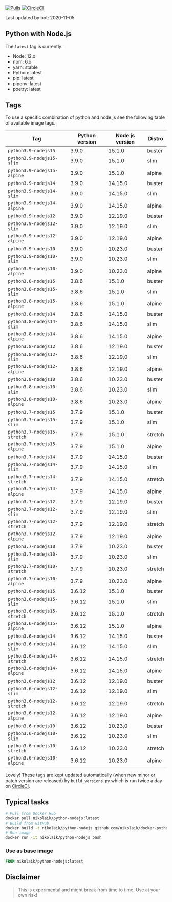 [![Pulls](https://img.shields.io/docker/pulls/nikolaik/python-nodejs.svg?style=flat-square)](https://hub.docker.com/r/nikolaik/python-nodejs/)
[![CircleCI](https://img.shields.io/circleci/project/github/nikolaik/docker-python-nodejs.svg?style=flat-square)](https://circleci.com/gh/nikolaik/docker-python-nodejs)

Last updated by bot: 2020-11-05

## Python with Node.js
The `latest` tag is currently:

- Node: 12.x
- npm: 6.x
- yarn: stable
- Python: latest
- pip: latest
- pipenv: latest
- poetry: latest

## Tags
To use a specific combination of python and node.js see the following table of available image tags.

Tag | Python version | Node.js version | Distro
--- | --- | --- | ---
`python3.9-nodejs15` | 3.9.0 | 15.1.0 | buster
`python3.9-nodejs15-slim` | 3.9.0 | 15.1.0 | slim
`python3.9-nodejs15-alpine` | 3.9.0 | 15.1.0 | alpine
`python3.9-nodejs14` | 3.9.0 | 14.15.0 | buster
`python3.9-nodejs14-slim` | 3.9.0 | 14.15.0 | slim
`python3.9-nodejs14-alpine` | 3.9.0 | 14.15.0 | alpine
`python3.9-nodejs12` | 3.9.0 | 12.19.0 | buster
`python3.9-nodejs12-slim` | 3.9.0 | 12.19.0 | slim
`python3.9-nodejs12-alpine` | 3.9.0 | 12.19.0 | alpine
`python3.9-nodejs10` | 3.9.0 | 10.23.0 | buster
`python3.9-nodejs10-slim` | 3.9.0 | 10.23.0 | slim
`python3.9-nodejs10-alpine` | 3.9.0 | 10.23.0 | alpine
`python3.8-nodejs15` | 3.8.6 | 15.1.0 | buster
`python3.8-nodejs15-slim` | 3.8.6 | 15.1.0 | slim
`python3.8-nodejs15-alpine` | 3.8.6 | 15.1.0 | alpine
`python3.8-nodejs14` | 3.8.6 | 14.15.0 | buster
`python3.8-nodejs14-slim` | 3.8.6 | 14.15.0 | slim
`python3.8-nodejs14-alpine` | 3.8.6 | 14.15.0 | alpine
`python3.8-nodejs12` | 3.8.6 | 12.19.0 | buster
`python3.8-nodejs12-slim` | 3.8.6 | 12.19.0 | slim
`python3.8-nodejs12-alpine` | 3.8.6 | 12.19.0 | alpine
`python3.8-nodejs10` | 3.8.6 | 10.23.0 | buster
`python3.8-nodejs10-slim` | 3.8.6 | 10.23.0 | slim
`python3.8-nodejs10-alpine` | 3.8.6 | 10.23.0 | alpine
`python3.7-nodejs15` | 3.7.9 | 15.1.0 | buster
`python3.7-nodejs15-slim` | 3.7.9 | 15.1.0 | slim
`python3.7-nodejs15-stretch` | 3.7.9 | 15.1.0 | stretch
`python3.7-nodejs15-alpine` | 3.7.9 | 15.1.0 | alpine
`python3.7-nodejs14` | 3.7.9 | 14.15.0 | buster
`python3.7-nodejs14-slim` | 3.7.9 | 14.15.0 | slim
`python3.7-nodejs14-stretch` | 3.7.9 | 14.15.0 | stretch
`python3.7-nodejs14-alpine` | 3.7.9 | 14.15.0 | alpine
`python3.7-nodejs12` | 3.7.9 | 12.19.0 | buster
`python3.7-nodejs12-slim` | 3.7.9 | 12.19.0 | slim
`python3.7-nodejs12-stretch` | 3.7.9 | 12.19.0 | stretch
`python3.7-nodejs12-alpine` | 3.7.9 | 12.19.0 | alpine
`python3.7-nodejs10` | 3.7.9 | 10.23.0 | buster
`python3.7-nodejs10-slim` | 3.7.9 | 10.23.0 | slim
`python3.7-nodejs10-stretch` | 3.7.9 | 10.23.0 | stretch
`python3.7-nodejs10-alpine` | 3.7.9 | 10.23.0 | alpine
`python3.6-nodejs15` | 3.6.12 | 15.1.0 | buster
`python3.6-nodejs15-slim` | 3.6.12 | 15.1.0 | slim
`python3.6-nodejs15-stretch` | 3.6.12 | 15.1.0 | stretch
`python3.6-nodejs15-alpine` | 3.6.12 | 15.1.0 | alpine
`python3.6-nodejs14` | 3.6.12 | 14.15.0 | buster
`python3.6-nodejs14-slim` | 3.6.12 | 14.15.0 | slim
`python3.6-nodejs14-stretch` | 3.6.12 | 14.15.0 | stretch
`python3.6-nodejs14-alpine` | 3.6.12 | 14.15.0 | alpine
`python3.6-nodejs12` | 3.6.12 | 12.19.0 | buster
`python3.6-nodejs12-slim` | 3.6.12 | 12.19.0 | slim
`python3.6-nodejs12-stretch` | 3.6.12 | 12.19.0 | stretch
`python3.6-nodejs12-alpine` | 3.6.12 | 12.19.0 | alpine
`python3.6-nodejs10` | 3.6.12 | 10.23.0 | buster
`python3.6-nodejs10-slim` | 3.6.12 | 10.23.0 | slim
`python3.6-nodejs10-stretch` | 3.6.12 | 10.23.0 | stretch
`python3.6-nodejs10-alpine` | 3.6.12 | 10.23.0 | alpine

Lovely! These tags are kept updated automatically (when new minor or patch version are released) by `build_versions.py` which is run twice a day on [CircleCI](https://circleci.com/gh/nikolaik/docker-python-nodejs).

## Typical tasks
```bash
# Pull from Docker Hub
docker pull nikolaik/python-nodejs:latest
# Build from GitHub
docker build -t nikolaik/python-nodejs github.com/nikolaik/docker-python-nodejs
# Run image
docker run -it nikolaik/python-nodejs bash
```

### Use as base image
```Dockerfile
FROM nikolaik/python-nodejs:latest
```

## Disclaimer
> This is experimental and might break from time to time. Use at your own risk!
